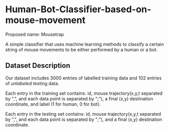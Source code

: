 # Human-Bot-Classifier-based-on-mouse-movement

Proposed name: Mousetrap

A simple classifier that uses machine learning methods to classify a certain string of mouse movements to be either performed by a human or a bot. 

## Dataset Description

Our dataset includes 3000 entries of labelled training data and 102 entries of *unlabeled* testing data.

Each entry in the training set contains: id, mouse trajectory(x,y,t separated by ",", and each data point is separated by ";"), a final (x,y) destination coordinate, and label (1 for human, 0 for bot).

Each entry in the testing set contains: id, mouse trajectory(x,y,t separated by ",", and each data point is separated by ";"), and a final (x,y) destination coordinate.
